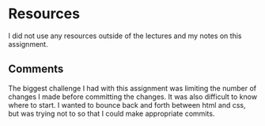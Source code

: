 # Resources

I did not use any resources outside of the lectures and my notes on this assignment.

## Comments

The biggest challenge I had with this assignment was limiting the number of changes I made before committing the changes. It was also difficult to know where to start. I wanted to bounce back and forth between html and css, but was trying not to so that I could make appropriate commits. 
